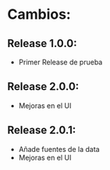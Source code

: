 # Cambios:

## Release 1.0.0:
- Primer Release de prueba

## Release 2.0.0:
- Mejoras en el UI

## Release 2.0.1:
- Añade fuentes de la data
- Mejoras en el UI